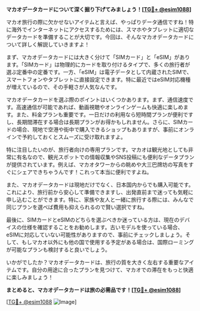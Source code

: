 **マカオデータカードについて深く掘り下げてみましょう！[[TG💪+ @esim1088](https://t.me/s/esim1088)]**

マカオ旅行の際に欠かせないアイテムと言えば、やっぱりデータ通信ですね！特に海外でインターネットにアクセスするためには、スマホやタブレットに適切なデータカードを準備することが大切です。今回は、そんなマカオデータカードについて詳しく解説していきますよ！

まず、マカオデータカードには大きく分けて「SIMカード」と「eSIM」があります。「SIMカード」は物理的にカードを取り付けるタイプで、多くの旅行者が選ぶ定番中の定番です。一方、「eSIM」は電子データとして内蔵されたSIMで、スマートフォンやタブレットに直接設定できます。特に最近ではeSIM対応機種が増えているので、その手軽さが人気なんです。

マカオデータカードを選ぶ際のポイントはいくつかあります。まず、通信速度です。高速通信が可能であれば、動画視聴やオンラインゲームも快適に楽しめます。また、料金プランも重要です。一日だけの利用なら短時間プランが便利ですし、長期間滞在する場合は長期プランがお得かもしれません。さらに、SIMカードの場合、現地で空港や街中で購入できるショップもありますが、事前にオンラインで予約しておくとスムーズに受け取れますよ。

特に注目したいのが、旅行者向けの専用プランです。マカオは観光地としても非常に有名なので、観光スポットでの情報収集やSNS投稿にも便利なデータプランが提供されています。例えば、マカオタワーからの眺めや大三巴牌坊の写真をすぐにシェアできちゃうんです！これって本当に便利ですよね。

また、マカオデータカードは現地だけでなく、日本国内からでも購入可能です。これにより、旅行前から安心して準備できますし、出発直前まで迷っても気軽に申し込むことができます。特に、家族や友人と一緒に旅行する際には、みんなで同じプランを選べば費用も抑えられるので賢い選択ですね。

最後に、SIMカードとeSIMのどちらを選ぶべきか迷っている方は、現在のデバイスの仕様を確認することをお勧めします。古いモデルを使っている場合、eSIMに対応していない可能性がありますので、事前にチェックしましょう。そして、もしマカオ以外にも他の国で使用する予定がある場合は、国際ローミングが可能なプランも検討すると良いでしょう。

いかがでしたか？マカオデータカードは、旅行の質を大きく左右する重要なアイテムです。自分の用途に合ったプランを見つけて、マカオでの滞在をもっと快適に楽しみましょう！

**まとめると、マカオデータカードは旅の必需品です！[[TG💪+ @esim1088](https://t.me/s/esim1088)]**

[[TG💪+ @esim1088](https://t.me/s/esim1088) ![Image](https://i.postimg.cc/Y0z9fWf4/image.png)]